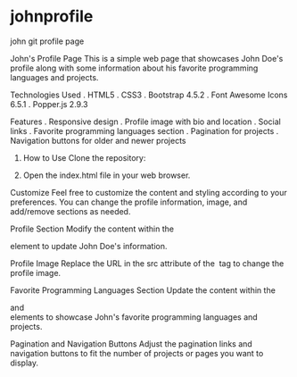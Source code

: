 # johnprofile
john git profile page

John's Profile Page
This is a simple web page that showcases John Doe's profile along with some information about his favorite programming languages and projects.

Technologies Used
. HTML5
. CSS3
. Bootstrap 4.5.2
. Font Awesome Icons 6.5.1
. Popper.js 2.9.3

Features
 . Responsive design
 . Profile image with bio and location
 . Social links
 . Favorite programming languages section
 . Pagination for projects
 . Navigation buttons for older and newer projects

1. How to Use
Clone the repository:

2. Open the index.html file in your web browser.

Customize
Feel free to customize the content and styling according to your preferences. You can change the profile information, image, and add/remove sections as needed.

Profile Section
Modify the content within the <div class="profile"> element to update John Doe's information.

Profile Image
Replace the URL in the src attribute of the <img id="profileImage"> tag to change the profile image.

Favorite Programming Languages Section
Update the content within the <div class="firstdiv"> and <div class="seconddiv"> elements to showcase John's favorite programming languages and projects.

Pagination and Navigation Buttons
Adjust the pagination links and navigation buttons to fit the number of projects or pages you want to display.

